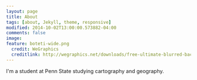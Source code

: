 ```yaml
---
layout: page
title: About
tags: [about, Jekyll, theme, responsive]
modified: 2014-10-02T13:00:00.573882-04:00
comments: false
image:
feature: boteti-wide.png
  credit: WeGraphics
  creditlink: http://wegraphics.net/downloads/free-ultimate-blurred-background-pack/
---
```


I'm a student at Penn State studying cartography and geography.